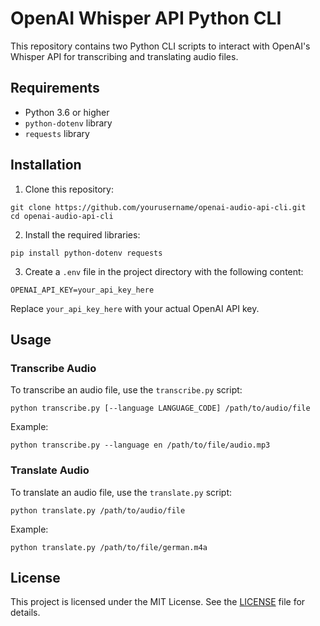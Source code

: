 # OpenAI Whisper API Python CLI

This repository contains two Python CLI scripts to interact with OpenAI's Whisper API for transcribing and translating audio files.

## Requirements

- Python 3.6 or higher
- `python-dotenv` library
- `requests` library

## Installation

1. Clone this repository:
```
git clone https://github.com/yourusername/openai-audio-api-cli.git
cd openai-audio-api-cli
```   

2. Install the required libraries:
```
pip install python-dotenv requests
```   

3. Create a `.env` file in the project directory with the following content:
```
OPENAI_API_KEY=your_api_key_here
```   

Replace `your_api_key_here` with your actual OpenAI API key.

## Usage

### Transcribe Audio

To transcribe an audio file, use the `transcribe.py` script:
```
python transcribe.py [--language LANGUAGE_CODE] /path/to/audio/file
```
Example:
```
python transcribe.py --language en /path/to/file/audio.mp3
```
### Translate Audio

To translate an audio file, use the `translate.py` script:
```
python translate.py /path/to/audio/file
```
Example:
```
python translate.py /path/to/file/german.m4a
```
## License

This project is licensed under the MIT License. See the [LICENSE](LICENSE.md) file for details.
